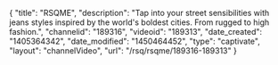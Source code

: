 {
    "title": "RSQME",
    "description": "Tap into your street sensibilities with jeans styles inspired by the world's boldest cities. From rugged to high fashion.",
    "channelid": "189316",
    "videoid": "189313",
    "date_created": "1405364342",
    "date_modified": "1450464452",
    "type": "captivate",
    "layout": "channelVideo",
    "url": "\/rsq\/rsqme\/189316-189313"
}